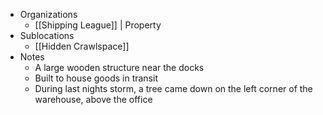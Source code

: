   
- Organizations 
	- [[Shipping League]] | Property
- Sublocations 
	- [[Hidden Crawlspace]]
- Notes 
	- A large wooden structure near the docks
	- Built to house goods in transit
	- During last nights storm, a tree came down on the left corner of the warehouse, above the office
